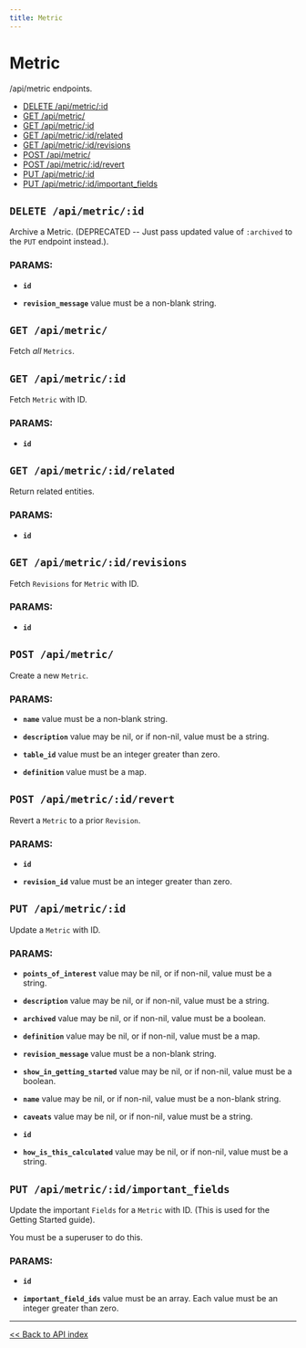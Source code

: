 ```yaml
---
title: Metric
---
```


# Metric

/api/metric endpoints.

  - [DELETE /api/metric/:id](#delete-apimetricid)
  - [GET /api/metric/](#get-apimetric)
  - [GET /api/metric/:id](#get-apimetricid)
  - [GET /api/metric/:id/related](#get-apimetricidrelated)
  - [GET /api/metric/:id/revisions](#get-apimetricidrevisions)
  - [POST /api/metric/](#post-apimetric)
  - [POST /api/metric/:id/revert](#post-apimetricidrevert)
  - [PUT /api/metric/:id](#put-apimetricid)
  - [PUT /api/metric/:id/important_fields](#put-apimetricidimportant_fields)

## `DELETE /api/metric/:id`

Archive a Metric. (DEPRECATED -- Just pass updated value of `:archived` to the `PUT` endpoint instead.).

### PARAMS:

*  **`id`** 

*  **`revision_message`** value must be a non-blank string.

## `GET /api/metric/`

Fetch *all* `Metrics`.

## `GET /api/metric/:id`

Fetch `Metric` with ID.

### PARAMS:

*  **`id`**

## `GET /api/metric/:id/related`

Return related entities.

### PARAMS:

*  **`id`**

## `GET /api/metric/:id/revisions`

Fetch `Revisions` for `Metric` with ID.

### PARAMS:

*  **`id`**

## `POST /api/metric/`

Create a new `Metric`.

### PARAMS:

*  **`name`** value must be a non-blank string.

*  **`description`** value may be nil, or if non-nil, value must be a string.

*  **`table_id`** value must be an integer greater than zero.

*  **`definition`** value must be a map.

## `POST /api/metric/:id/revert`

Revert a `Metric` to a prior `Revision`.

### PARAMS:

*  **`id`** 

*  **`revision_id`** value must be an integer greater than zero.

## `PUT /api/metric/:id`

Update a `Metric` with ID.

### PARAMS:

*  **`points_of_interest`** value may be nil, or if non-nil, value must be a string.

*  **`description`** value may be nil, or if non-nil, value must be a string.

*  **`archived`** value may be nil, or if non-nil, value must be a boolean.

*  **`definition`** value may be nil, or if non-nil, value must be a map.

*  **`revision_message`** value must be a non-blank string.

*  **`show_in_getting_started`** value may be nil, or if non-nil, value must be a boolean.

*  **`name`** value may be nil, or if non-nil, value must be a non-blank string.

*  **`caveats`** value may be nil, or if non-nil, value must be a string.

*  **`id`** 

*  **`how_is_this_calculated`** value may be nil, or if non-nil, value must be a string.

## `PUT /api/metric/:id/important_fields`

Update the important `Fields` for a `Metric` with ID.
   (This is used for the Getting Started guide).

You must be a superuser to do this.

### PARAMS:

*  **`id`** 

*  **`important_field_ids`** value must be an array. Each value must be an integer greater than zero.

---

[<< Back to API index](../api-documentation.md)